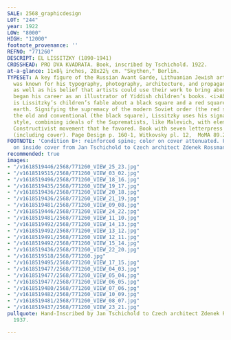 ```yaml
---
SALE: 2568_graphicdesign
LOT: "244"
year: 1922
LOW: "8000"
HIGH: "12000"
footnote_provenance: ''
REFNO: "771260"
DESCRIPT: EL LISSITZKY (1890-1941)
CROSSHEAD: PRO DVA KVADRATA. Book, inscribed by Tschichold. 1922.
at-a-glance: 11x8¾ inches, 28x22¼ cm. "Skythen," Berlin.
TYPESET: A key figure of the Russian Avant Garde, Lithuanian Jewish artist Lissitzky
  was known for his typography, photography, architecture, and propaganda design,
  as well as his belief that artists could use their work to bring about change. He
  began his career as an illustrator of Yiddish children’s books. <i>About Two Squares</i>
  is Lissitzky’s children’s fable about a black square and a red square that fly to
  earth. Signifying the supremacy of the modern Soviet order (the red square) over
  the old and conventional (the black square), Lissitzky uses his signature abstract
  style, combining ideals of the Suprematists, like Malevich, with elements of the
  Constructivist movement that he favored. Book with seven letterpress illustrations
  (including cover). Page Design p. 160-1, Witkovsky pl. 12,  MoMA 89.2001.
FOOTNOTE: 'Condition B+: reinforced spine; color on cover attenuated. Pencil inscription
  on inside cover from Jan Tschichold to Czech architect Zdenek Rossmann, 1937.'
recommended: true
images:
- "/v1618519446/2568/771260_VIEW_25_23.jpg"
- "/v1618519515/2568/771260_VIEW_03_02.jpg"
- "/v1618519496/2568/771260_VIEW_18_16.jpg"
- "/v1618519435/2568/771260_VIEW_19_17.jpg"
- "/v1618519436/2568/771260_VIEW_20_18.jpg"
- "/v1618519436/2568/771260_VIEW_21_19.jpg"
- "/v1618519481/2568/771260_VIEW_09_08.jpg"
- "/v1618519446/2568/771260_VIEW_24_22.jpg"
- "/v1618519481/2568/771260_VIEW_11_10.jpg"
- "/v1618519492/2568/771260_VIEW_14_13.jpg"
- "/v1618519492/2568/771260_VIEW_13_12.jpg"
- "/v1618519491/2568/771260_VIEW_12_11.jpg"
- "/v1618519492/2568/771260_VIEW_15_14.jpg"
- "/v1618519436/2568/771260_VIEW_22_20.jpg"
- "/v1618519518/2568/771260.jpg"
- "/v1618519495/2568/771260_VIEW_17_15.jpg"
- "/v1618519477/2568/771260_VIEW_04_03.jpg"
- "/v1618519477/2568/771260_VIEW_05_04.jpg"
- "/v1618519477/2568/771260_VIEW_06_05.jpg"
- "/v1618519480/2568/771260_VIEW_07_06.jpg"
- "/v1618519482/2568/771260_VIEW_10_09.jpg"
- "/v1618519481/2568/771260_VIEW_08_07.jpg"
- "/v1618519437/2568/771260_VIEW_23_21.jpg"
pullquote: Hand-Inscribed by Jan Tschichold to Czech architect Zdenek Rossmann in
  1937.

---
```

